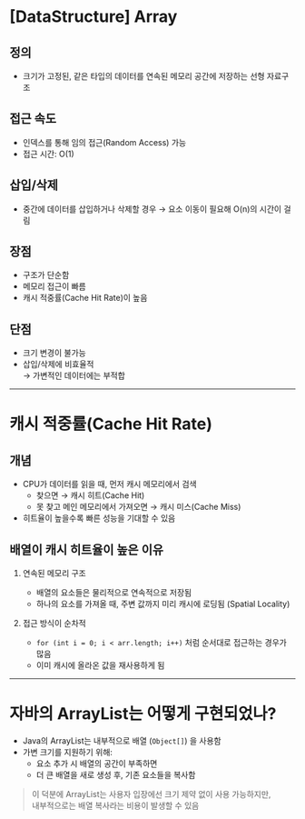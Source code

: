 # [DataStructure] Array

## 정의
- 크기가 고정된, 같은 타입의 데이터를 연속된 메모리 공간에 저장하는 선형 자료구조

## 접근 속도
- 인덱스를 통해 임의 접근(Random Access) 가능
- 접근 시간: O(1)

## 삽입/삭제
- 중간에 데이터를 삽입하거나 삭제할 경우
  → 요소 이동이 필요해 O(n)의 시간이 걸림

## 장점
- 구조가 단순함
- 메모리 접근이 빠름
- 캐시 적중률(Cache Hit Rate)이 높음

## 단점
- 크기 변경이 불가능
- 삽입/삭제에 비효율적  
  → 가변적인 데이터에는 부적합

---

# 캐시 적중률(Cache Hit Rate)

## 개념
- CPU가 데이터를 읽을 때, 먼저 캐시 메모리에서 검색
  - 찾으면 → 캐시 히트(Cache Hit)
  - 못 찾고 메인 메모리에서 가져오면 → 캐시 미스(Cache Miss)
- 히트율이 높을수록 빠른 성능을 기대할 수 있음

## 배열이 캐시 히트율이 높은 이유

1. 연속된 메모리 구조
   - 배열의 요소들은 물리적으로 연속적으로 저장됨
   - 하나의 요소를 가져올 때, 주변 값까지 미리 캐시에 로딩됨 (Spatial Locality)

2. 접근 방식이 순차적
   - `for (int i = 0; i < arr.length; i++)` 처럼 순서대로 접근하는 경우가 많음
   - 이미 캐시에 올라온 값을 재사용하게 됨

---

# 자바의 ArrayList는 어떻게 구현되었나?

- Java의 ArrayList는 내부적으로 배열 (`Object[]`) 을 사용함
- 가변 크기를 지원하기 위해:
  - 요소 추가 시 배열의 공간이 부족하면
  - 더 큰 배열을 새로 생성 후, 기존 요소들을 복사함

> 이 덕분에 ArrayList는 사용자 입장에선 크기 제약 없이 사용 가능하지만,  
> 내부적으로는 배열 복사라는 비용이 발생할 수 있음